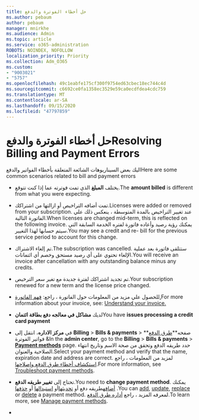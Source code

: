 ```yaml
---
title: حل أخطاء الفوترة والدفع
ms.author: pebaum
author: pebaum
manager: mnirkhe
ms.audience: Admin
ms.topic: article
ms.service: o365-administration
ROBOTS: NOINDEX, NOFOLLOW
localization_priority: Priority
ms.collection: Adm_O365
ms.custom:
- "9003021"
- "5757"
ms.openlocfilehash: 49c1eabfe175cf300f9754ed63cbec18ec744c4d
ms.sourcegitcommit: c6692ce0fa1358ec3529e59ca0ecdfdea4cdc759
ms.translationtype: MT
ms.contentlocale: ar-SA
ms.lasthandoff: 09/15/2020
ms.locfileid: "47797859"
---
```

# <a name="resolving-billing-and-payment-errors"></a><span data-ttu-id="09fde-102">حل أخطاء الفوترة والدفع</span><span class="sxs-lookup"><span data-stu-id="09fde-102">Resolving Billing and Payment Errors</span></span>

<span data-ttu-id="09fde-103">اليك بعض السيناريوهات الشائعة المتعلقة بأخطاء الفواتير والدفع</span><span class="sxs-lookup"><span data-stu-id="09fde-103">Here are some common scenarios related to bill and payment errors</span></span>

- <span data-ttu-id="09fde-104">يختلف  **المبلغ** الذي تمت فوترته عما إذا كنت تتوقع.</span><span class="sxs-lookup"><span data-stu-id="09fde-104">The  **amount billed** is different from what you were expecting.</span></span>
- <span data-ttu-id="09fde-105">تمت أضافه التراخيص أو ازالتها من اشتراكك.</span><span class="sxs-lookup"><span data-stu-id="09fde-105">Licenses were added or removed from your subscription.</span></span> <span data-ttu-id="09fde-106">عند تغيير التراخيص بالمدة المتوسطة ، ينعكس ذلك علي الفاتورة التالية.</span><span class="sxs-lookup"><span data-stu-id="09fde-106">When licenses are changed mid-term, this is reflected on the following invoice.</span></span> <span data-ttu-id="09fde-107">يمكنك رؤية رصيد وأعاده فاتورة لفتره الخدمة السابقة التي سيتم حسابها لهذا التغيير.</span><span class="sxs-lookup"><span data-stu-id="09fde-107">You may see a credit and re- bill for the previous service period to account for this change.</span></span>
- <span data-ttu-id="09fde-108">تم إلغاء الاشتراك.</span><span class="sxs-lookup"><span data-stu-id="09fde-108">The subscription was cancelled.</span></span> <span data-ttu-id="09fde-109">ستتلقى فاتورة بعد عملية الإلغاء تحتوي على أي رصيد مستحق وخصم أي ائتمانات.</span><span class="sxs-lookup"><span data-stu-id="09fde-109">You will receive an invoice after cancellation with any outstanding balance minus any credits.</span></span>
- <span data-ttu-id="09fde-110">تم تجديد اشتراكك لفترة جديدة مع تغير سعر الترخيص.</span><span class="sxs-lookup"><span data-stu-id="09fde-110">Your subscription renewed for a new term and the license price changed.</span></span>
- <span data-ttu-id="09fde-111">للحصول علي مزيد من المعلومات حول الفاتورة ، راجع:  [فهم الفاتورة.](https://docs.microsoft.com/microsoft-365/commerce/billing-and-payments/understand-your-invoice2)</span><span class="sxs-lookup"><span data-stu-id="09fde-111">For more information about your invoice, see:  [Understand your invoice.](https://docs.microsoft.com/microsoft-365/commerce/billing-and-payments/understand-your-invoice2)</span></span>
- <span data-ttu-id="09fde-112">لديك  **مشاكل في معالجه دفع بطاقة ائتمان**</span><span class="sxs-lookup"><span data-stu-id="09fde-112">You have  **issues processing a credit card payment**</span></span>
- <span data-ttu-id="09fde-113">في **مركز الاداره**، انتقل إلى **Billing**   >   **Bills & payments**   >   صفحه**[طرق الدفع](https://go.microsoft.com/fwlink/p/?linkid=2018806)** & فواتير الفوترة</span><span class="sxs-lookup"><span data-stu-id="09fde-113">In the  **admin center**, go to the  **Billing**  >  **Bills & payments**  >  **[Payment methods](https://go.microsoft.com/fwlink/p/?linkid=2018806)** page.</span></span> <span data-ttu-id="09fde-114">حدد طريقه الدفع وتحقق من صحة الاسم وتاريخ انتهاء الصلاحية والعنوان.</span><span class="sxs-lookup"><span data-stu-id="09fde-114">Select your payment method and verify that the name, expiration date and address are correct.</span></span> <span data-ttu-id="09fde-115">لمزيد من المعلومات ، راجع  [استكشاف أخطاء طرق الدفع وإصلاحها](https://docs.microsoft.com/microsoft-365/commerce/billing-and-payments/manage-payment-methods#troubleshoot-payment-methods).</span><span class="sxs-lookup"><span data-stu-id="09fde-115">For more information, see  [Troubleshoot payment methods](https://docs.microsoft.com/microsoft-365/commerce/billing-and-payments/manage-payment-methods#troubleshoot-payment-methods).</span></span>

- <span data-ttu-id="09fde-116">تحتاج إلى  **تغيير طريقه الدفع**.</span><span class="sxs-lookup"><span data-stu-id="09fde-116">You need to  **change payment method**.</span></span> <span data-ttu-id="09fde-117">يمكنك [أضافه](https://docs.microsoft.com/microsoft-365/commerce/billing-and-payments/manage-payment-methods?view=o365-worldwide#add-a-payment-method)طريقه دفع أو  [تحديثها](https://docs.microsoft.com/microsoft-365/commerce/billing-and-payments/manage-payment-methods?view=o365-worldwide#update-payment-method-details)أو  [استبدالها](https://docs.microsoft.com/microsoft-365/commerce/billing-and-payments/manage-payment-methods?view=o365-worldwide#replace-a-payment-method)  أو  [حذفها](https://docs.microsoft.com/microsoft-365/commerce/billing-and-payments/manage-payment-methods?view=o365-worldwide#delete-a-payment-method)  .</span><span class="sxs-lookup"><span data-stu-id="09fde-117">You can [add](https://docs.microsoft.com/microsoft-365/commerce/billing-and-payments/manage-payment-methods?view=o365-worldwide#add-a-payment-method),  [update](https://docs.microsoft.com/microsoft-365/commerce/billing-and-payments/manage-payment-methods?view=o365-worldwide#update-payment-method-details),  [replace](https://docs.microsoft.com/microsoft-365/commerce/billing-and-payments/manage-payment-methods?view=o365-worldwide#replace-a-payment-method)  or  [delete](https://docs.microsoft.com/microsoft-365/commerce/billing-and-payments/manage-payment-methods?view=o365-worldwide#delete-a-payment-method)  a payment method.</span></span> <span data-ttu-id="09fde-118">لمعرفه المزيد ، راجع  [أداره طرق الدفع](https://docs.microsoft.com/microsoft-365/commerce/billing-and-payments/manage-payment-methods?view=o365-worldwide).</span><span class="sxs-lookup"><span data-stu-id="09fde-118">To learn more, see  [Manage payment methods](https://docs.microsoft.com/microsoft-365/commerce/billing-and-payments/manage-payment-methods?view=o365-worldwide).</span></span>
- 